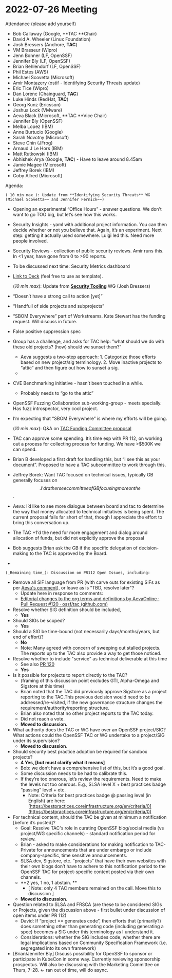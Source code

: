 # **2022-07-26 Meeting**

Attendance (please add yourself)



* Bob Callaway (Google, **TAC **Chair)
* David A. Wheeler (Linux Foundation)
* Josh Bressers (Anchore, **TAC**)
* VM Brasseur (Wipro)
* Jenn Bonner (LF, OpenSSF)
* Jennifer Bly (LF, OpenSSF)
* Brian Behlendorf (LF, OpenSSF)
* Phil Estes (AWS)
* Michael Scovetta (Microsoft)
* Amir Montazery (ostif - Identifying Security Threats update) 
* Eric Tice (Wipro)
* Dan Lorenc (Chainguard, **TAC**)
* Luke Hinds (RedHat, **TAC**)
* Georg Kunz (Ericsson)
* Joshua Lock (VMware)
* Aeva Black (Microsoft, **TAC **Vice Chair)
* Jennifer Bly (OpenSSF)
* Melba Lopez (IBM)
* Anne Burtucio (Google)
* Sarah Novotny (Microsoft)
* Steve Chin (JFrog)
* Arnaud J Le Hors (IBM)
* Matt Rutkowski (IBM)
* Abhishek Arya (Google, **TAC**) - Have to leave around 8.45am
* Jamie Magee (Microsoft)
* Jeffrey Borek (IBM)
* Coby Allred (Microsoft)

Agenda:


    (_10 min max_): Update from **Identifying Security Threats** WG (Michael Scovetta~~ and Jennifer Fernick~~)



* Opening an experimental “Office Hours” - answer questions. We don’t want to go TOO big, but let’s see how this works.
* Security Insights - yaml with additional project information. You can then decide whether or not you believe that. Again, it’s an experiment. Next step: getting it actually used somewhere. Luigi led this. Need more people involved.
* Security Reviews - collection of public security reviews. Amir runs this. In &lt;1 year, have gone from 0 to >90 reports.
* To be discussed next time: Security Metrics dashboard
* [Link to Deck](https://docs.google.com/presentation/d/16RhFJQgPP3E9u6aLQOjZ0HofuD0-X0Pg589VklvkJ24/edit?usp=sharing) (feel free to use as template).

    (_10 min max_): Update from **[Security Tooling](https://github.com/ossf/wg-security-tooling)** WG (Josh Bressers)

* “Doesn’t have a strong call to action [yet]”
* “Handfull of side projects and subprojects”
* “SBOM Everywhere” part of Workstreams. Kate Stewart has the funding request. Will discuss in future.
* False positive suppression spec
* Group has a challenge, and asks for TAC help: ”what should we do with these old projects? (how) should we sunset them?”
    * Aeva suggests a two-step approach: 1. Categorize those efforts based on new project/sig terminology. 2. Move inactive projects to “attic” and then figure out how to sunset a sig.
    * 
* CVE Benchmarking initiative - hasn’t been touched in a while.
    * Probably needs to “go to the attic”
* OpenSSF Fuzzing Collaboration sub-working-group - meets specially. Has fuzz introspector, very cool project.
* I’m expecting that “SBOM Everywhere” is where my efforts will be going.

    (_10 min max_): Q&A on [TAC Funding Committee proposal](https://docs.google.com/document/d/12xkEN-8ZWkC21BvEZD1mzjCnGuarJYR32U5gvlh0wS4/edit#heading=h.srm7f3muwy5i) 

* TAC can approve some spending. It’s time esp with PR 112, on working out a process for collecting process for funding. We have >$500K we can spend.
* Brian B developed a first draft for handling this, but “I see this as your document”. Proposed to have a TAC subcommittee to work through this.
* Jeffrey Borek: Want TAC focused on technical issues, typically GB generally focuses on $$. I’d rather see committee of GB focusing more on the $$.
* Aeva: I’d like to see more dialogue between board and tac to determine the way that money allocated to technical initiatives is being spent. The current proposal falls far short of that, though I appreciate the effort to bring this conversation up.
* The TAC +1’d the need for more engagement and dialog around allocation of funds, but did not explicitly approve the proposal
* Bob suggests Brian ask the GB if the specific delegation of decision-making to the TAC is approved by the Board.
* 

    (_Remaining time_): Discussion on PR112 Open Issues, including:

* Remove all SIF language from PR (with carve outs for existing SIFs as per [Aeva's comment](https://github.com/ossf/tac/pull/112#issuecomment-1193174430)), or leave as is "TBD, resolve later"?
    * Update here in response to comments:
    * [Editorial changes to the org terms and definitions by AevaOnline · Pull Request #120 · ossf/tac (github.com)](https://github.com/ossf/tac/pull/120)
* Resolve whether SIG definition should be included, 
    * **Yes**
* Should SIGs be scoped?
    * **Yes**
* Should a SIG be time-bound (not necessarily days/months/years, but end of effort)?
    * **No**
    * Note: Many agreed with concern of sweeping out stalled projects. The reports up to the TAC also provide a way to get those noticed.
* Resolve whether to include "service" as technical deliverable at this time
    * See also [PR 120](https://github.com/ossf/tac/pull/120/files)
    * **Yes**
* Is it possible for projects to report directly to the TAC?
    * (framing of this discussion point excludes GTI, Alpha-Omega and Sigstore at this time)
    * Brian noted that the TAC did previously approve Sigstore as a project reporting to the TAC.This previous decision would need to be addressed/re-visited, if the new governance structure changes the requirement/authority/reporting structure.
    * Brian also noted that no other project reports to the TAC today.
    * Did not reach a vote.
    * **Moved to discussion.**
* What authority does the TAC or WG have over an OpenSSF project/SIG? What actions could the OpenSSF TAC or WG undertake to a project/SIG under its supervision?
    * **Moved to discussion**.
* Should security best practice adoption be required for sandbox projects?
    * **4 Yes, [but must clarify what it means]**
    * Bob: we don’t have a comprehensive list of this, but it’s a good goal.
    * Some discussion needs to be had to calibrate this.
    * If they’re too onerous, let’s review the requirements. Need to make the levels not too onerous. E.g., SLSA level X + best practices badge “passing” level + etc.
        * Note: Criteria for best practices badge @ passing level (in English) are here: ​​[https://bestpractices.coreinfrastructure.org/en/criteria/0](https://bestpractices.coreinfrastructure.org/en/criteria/0)
* For technical content, should the TAC be given at minimum a notification [before it’s posted]?
    * Goal: Resolve TAC's role in curating OpenSSF blog/social media (vs project/WG specific channels) - standard notification period for review.
    * Brian - asked to make considerations for making notification to TAC-Private for announcements that are under embargo or include company-specific, time sensitive announcements. 
    * SLSA.dev, Sigstore, etc. “projects” that have their own websites with their own blogs don’t have to adhere to this notification period to the OpenSSF TAC for project-specific content posted via their own channels.
    * **2 yes, 1 no, 1 abstain. **
        * [ Note: only 4 TAC members remained on the call. Move this to discussion ]
    * **Moved to discussion.**
* Question related to SLSA and FRSCA (are these to be considered SIGs or Projects, given the discussion above - first bullet under discussion of open items under PR 112)
    * David: If “project == generates code”, then efforts that (primarily?) does something other than generating code (including generating a spec) becomes a SIG under this terminology as I understand it.
    * Considerations: whether the SIG includes code, whether there are legal implications based on Community Specification Framework (i.e. segregated into its own framework)
* [Brian/Jennifer Bly] Discuss possibility for OpenSSF to sponsor or participate in KubeCon in some way. Currently reviewing sponsorship prospectus. Will also be discussing with the Marketing Committee on Thurs, 7-28. &lt;- ran out of time, will do async.


